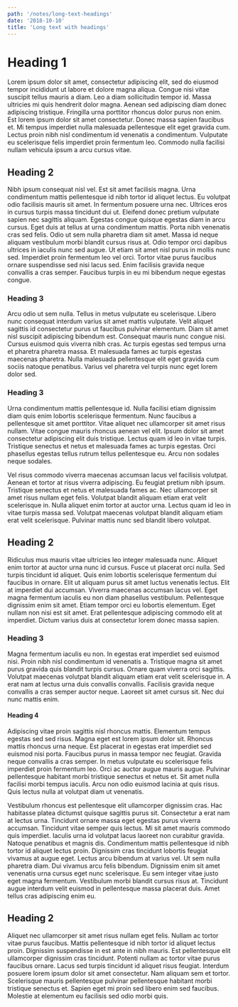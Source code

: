 ```yaml
---
path: '/notes/long-text-headings'
date: '2018-10-10'
title: 'Long text with headings'
---
```


# Heading 1

Lorem ipsum dolor sit amet, consectetur adipiscing elit, sed do eiusmod tempor incididunt ut labore et dolore magna aliqua. Congue nisi vitae suscipit tellus mauris a diam. Leo a diam sollicitudin tempor id. Massa ultricies mi quis hendrerit dolor magna. Aenean sed adipiscing diam donec adipiscing tristique. Fringilla urna porttitor rhoncus dolor purus non enim. Est lorem ipsum dolor sit amet consectetur. Donec massa sapien faucibus et. Mi tempus imperdiet nulla malesuada pellentesque elit eget gravida cum. Lectus proin nibh nisl condimentum id venenatis a condimentum. Vulputate eu scelerisque felis imperdiet proin fermentum leo. Commodo nulla facilisi nullam vehicula ipsum a arcu cursus vitae.

## Heading 2

Nibh ipsum consequat nisl vel. Est sit amet facilisis magna. Urna condimentum mattis pellentesque id nibh tortor id aliquet lectus. Eu volutpat odio facilisis mauris sit amet. In fermentum posuere urna nec. Ultrices eros in cursus turpis massa tincidunt dui ut. Eleifend donec pretium vulputate sapien nec sagittis aliquam. Egestas congue quisque egestas diam in arcu cursus. Eget duis at tellus at urna condimentum mattis. Porta nibh venenatis cras sed felis. Odio ut sem nulla pharetra diam sit amet. Massa id neque aliquam vestibulum morbi blandit cursus risus at. Odio tempor orci dapibus ultrices in iaculis nunc sed augue. Ut etiam sit amet nisl purus in mollis nunc sed. Imperdiet proin fermentum leo vel orci. Tortor vitae purus faucibus ornare suspendisse sed nisi lacus sed. Enim facilisis gravida neque convallis a cras semper. Faucibus turpis in eu mi bibendum neque egestas congue.

### Heading 3

Arcu odio ut sem nulla. Tellus in metus vulputate eu scelerisque. Libero nunc consequat interdum varius sit amet mattis vulputate. Velit aliquet sagittis id consectetur purus ut faucibus pulvinar elementum. Diam sit amet nisl suscipit adipiscing bibendum est. Consequat mauris nunc congue nisi. Cursus euismod quis viverra nibh cras. Ac turpis egestas sed tempus urna et pharetra pharetra massa. Et malesuada fames ac turpis egestas maecenas pharetra. Nulla malesuada pellentesque elit eget gravida cum sociis natoque penatibus. Varius vel pharetra vel turpis nunc eget lorem dolor sed.

### Heading 3

Urna condimentum mattis pellentesque id. Nulla facilisi etiam dignissim diam quis enim lobortis scelerisque fermentum. Nunc faucibus a pellentesque sit amet porttitor. Vitae aliquet nec ullamcorper sit amet risus nullam. Vitae congue mauris rhoncus aenean vel elit. Ipsum dolor sit amet consectetur adipiscing elit duis tristique. Lectus quam id leo in vitae turpis. Tristique senectus et netus et malesuada fames ac turpis egestas. Orci phasellus egestas tellus rutrum tellus pellentesque eu. Arcu non sodales neque sodales.

Vel risus commodo viverra maecenas accumsan lacus vel facilisis volutpat. Aenean et tortor at risus viverra adipiscing. Eu feugiat pretium nibh ipsum. Tristique senectus et netus et malesuada fames ac. Nec ullamcorper sit amet risus nullam eget felis. Volutpat blandit aliquam etiam erat velit scelerisque in. Nulla aliquet enim tortor at auctor urna. Lectus quam id leo in vitae turpis massa sed. Volutpat maecenas volutpat blandit aliquam etiam erat velit scelerisque. Pulvinar mattis nunc sed blandit libero volutpat.

## Heading 2

Ridiculus mus mauris vitae ultricies leo integer malesuada nunc. Aliquet enim tortor at auctor urna nunc id cursus. Fusce ut placerat orci nulla. Sed turpis tincidunt id aliquet. Quis enim lobortis scelerisque fermentum dui faucibus in ornare. Elit ut aliquam purus sit amet luctus venenatis lectus. Elit at imperdiet dui accumsan. Viverra maecenas accumsan lacus vel. Eget magna fermentum iaculis eu non diam phasellus vestibulum. Pellentesque dignissim enim sit amet. Etiam tempor orci eu lobortis elementum. Eget nullam non nisi est sit amet. Erat pellentesque adipiscing commodo elit at imperdiet. Dictum varius duis at consectetur lorem donec massa sapien.

### Heading 3

Magna fermentum iaculis eu non. In egestas erat imperdiet sed euismod nisi. Proin nibh nisl condimentum id venenatis a. Tristique magna sit amet purus gravida quis blandit turpis cursus. Ornare quam viverra orci sagittis. Volutpat maecenas volutpat blandit aliquam etiam erat velit scelerisque in. A erat nam at lectus urna duis convallis convallis. Facilisis gravida neque convallis a cras semper auctor neque. Laoreet sit amet cursus sit. Nec dui nunc mattis enim.

#### Heading 4

Adipiscing vitae proin sagittis nisl rhoncus mattis. Elementum tempus egestas sed sed risus. Magna eget est lorem ipsum dolor sit. Rhoncus mattis rhoncus urna neque. Est placerat in egestas erat imperdiet sed euismod nisi porta. Faucibus purus in massa tempor nec feugiat. Gravida neque convallis a cras semper. In metus vulputate eu scelerisque felis imperdiet proin fermentum leo. Orci ac auctor augue mauris augue. Pulvinar pellentesque habitant morbi tristique senectus et netus et. Sit amet nulla facilisi morbi tempus iaculis. Arcu non odio euismod lacinia at quis risus. Quis lectus nulla at volutpat diam ut venenatis.

Vestibulum rhoncus est pellentesque elit ullamcorper dignissim cras. Hac habitasse platea dictumst quisque sagittis purus sit. Consectetur a erat nam at lectus urna. Tincidunt ornare massa eget egestas purus viverra accumsan. Tincidunt vitae semper quis lectus. Mi sit amet mauris commodo quis imperdiet. Iaculis urna id volutpat lacus laoreet non curabitur gravida. Natoque penatibus et magnis dis. Condimentum mattis pellentesque id nibh tortor id aliquet lectus proin. Dignissim cras tincidunt lobortis feugiat vivamus at augue eget. Lectus arcu bibendum at varius vel. Ut sem nulla pharetra diam. Dui vivamus arcu felis bibendum. Dignissim enim sit amet venenatis urna cursus eget nunc scelerisque. Eu sem integer vitae justo eget magna fermentum. Vestibulum morbi blandit cursus risus at. Tincidunt augue interdum velit euismod in pellentesque massa placerat duis. Amet tellus cras adipiscing enim eu.

## Heading 2

Aliquet nec ullamcorper sit amet risus nullam eget felis. Nullam ac tortor vitae purus faucibus. Mattis pellentesque id nibh tortor id aliquet lectus proin. Dignissim suspendisse in est ante in nibh mauris. Est pellentesque elit ullamcorper dignissim cras tincidunt. Potenti nullam ac tortor vitae purus faucibus ornare. Lacus sed turpis tincidunt id aliquet risus feugiat. Interdum posuere lorem ipsum dolor sit amet consectetur. Nam aliquam sem et tortor. Scelerisque mauris pellentesque pulvinar pellentesque habitant morbi tristique senectus et. Sapien eget mi proin sed libero enim sed faucibus. Molestie at elementum eu facilisis sed odio morbi quis.
